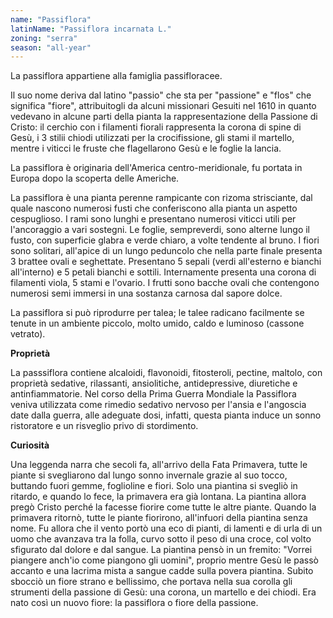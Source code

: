 ```yaml
---
name: "Passiflora"
latinName: "Passiflora incarnata L."
zoning: "serra"
season: "all-year"
---
```


La passiflora appartiene alla famiglia passifloracee.

Il suo nome deriva dal latino "passio" che sta per "passione" e "flos"
che significa "fiore", attribuitogli da alcuni missionari Gesuiti nel
1610 in quanto vedevano in alcune parti della pianta la rappresentazione
della Passione di Cristo: il cerchio con i filamenti fiorali rappresenta
la corona di spine di Gesù, i 3 stilii chiodi utilizzati per la
crocifissione, gli stami il martello, mentre i viticci le fruste che
flagellarono Gesù e le foglie la lancia.

La passiflora è originaria dell'America centro-meridionale, fu portata
in Europa dopo la scoperta delle Americhe.

La passiflora è una pianta perenne rampicante con rizoma strisciante,
dal quale nascono numerosi fusti che conferiscono alla pianta un aspetto
cespuglioso. I rami sono lunghi e presentano numerosi viticci utili per
l'ancoraggio a vari sostegni. Le foglie, sempreverdi, sono alterne lungo
il fusto, con superficie glabra e verde chiaro, a volte tendente al
bruno. I fiori sono solitari, all'apice di un lungo peduncolo che nella
parte finale presenta 3 brattee ovali e seghettate. Presentano 5 sepali
(verdi all'esterno e bianchi all'interno) e 5 petali bianchi e sottili.
Internamente presenta una corona di filamenti viola, 5 stami e l'ovario.
I frutti sono bacche ovali che contengono numerosi semi immersi in una
sostanza carnosa dal sapore dolce.

La passiflora si può riprodurre per talea; le talee radicano facilmente
se tenute in un ambiente piccolo, molto umido, caldo e luminoso (cassone
vetrato).

**Proprietà**

La passsiflora contiene alcaloidi, flavonoidi, fitosteroli, pectine,
maltolo, con proprietà sedative, rilassanti, ansiolitiche,
antidepressive, diuretiche e antinfiammatorie. Nel corso della Prima
Guerra Mondiale la Passiflora veniva utilizzata come rimedio sedativo
nervoso per l'ansia e l'angoscia date dalla guerra, alle adeguate dosi,
infatti, questa pianta induce un sonno ristoratore e un risveglio privo
di stordimento.

**Curiosità**

Una leggenda narra che secoli fa, all'arrivo della Fata Primavera, tutte
le piante si svegliarono dal lungo sonno invernale grazie al suo tocco,
buttando fuori gemme, foglioline e fiori. Solo una piantina si svegliò
in ritardo, e quando lo fece, la primavera era già lontana. La piantina
allora pregò Cristo perché la facesse fiorire come tutte le altre
piante. Quando la primavera ritornò, tutte le piante fiorirono,
all'infuori della piantina senza nome. Fu allora che il vento portò una
eco di pianti, di lamenti e di urla di un uomo che avanzava tra la
folla, curvo sotto il peso di una croce, col volto sfigurato dal dolore
e dal sangue. La piantina pensò in un fremito: "Vorrei piangere anch'io
come piangono gli uomini", proprio mentre Gesù le passò accanto e una
lacrima mista a sangue cadde sulla povera piantina. Subito sbocciò un
fiore strano e bellissimo, che portava nella sua corolla gli strumenti
della passione di Gesù: una corona, un martello e dei chiodi. Era nato
così un nuovo fiore: la passiflora o fiore della passione.

